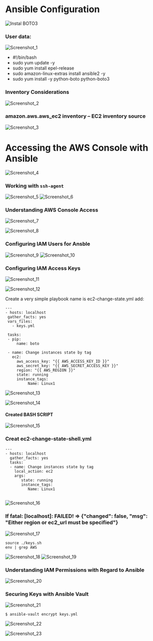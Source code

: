 # Ansible Configuration

![Instal BOTO3](https://user-images.githubusercontent.com/106797604/197080954-504a70fd-8036-476a-9a6f-02259f917ceb.png)

### User data:
![Screenshot_1](https://user-images.githubusercontent.com/106797604/197081545-fb30aa69-5277-475f-aebe-9a6efbddc692.png)

- #!/bin/bash
- sudo yum update -y
- sudo yum install epel-release
- sudo amazon-linux-extras install ansible2 -y
- sudo yum install -y python-boto python-boto3

### Inventory Considerations

![Screenshot_2](https://user-images.githubusercontent.com/106797604/197082921-eb2caf98-ee10-4de6-bba2-12011620d296.png)

### amazon.aws.aws_ec2 inventory – EC2 inventory source
![Screenshot_3](https://user-images.githubusercontent.com/106797604/197083388-121b2429-ab67-4873-8c7e-a34cee43e608.png)


# Accessing the AWS Console with Ansible
![Screenshot_4](https://user-images.githubusercontent.com/106797604/197083882-82669d14-36c1-4b75-89b4-3a479664752e.png)

### Working with `ssh-agent` 
![Screenshot_5](https://user-images.githubusercontent.com/106797604/197177012-fdccd23e-c1dd-455d-883f-f351ee2d9144.png)
![Screenshot_6](https://user-images.githubusercontent.com/106797604/197182613-059b4982-d855-43a9-91b4-b839dea54ba5.png)


### Understanding AWS Console Access 
![Screenshot_7](https://user-images.githubusercontent.com/106797604/197183448-85cd080c-ec72-4715-8e2e-0dcbb4ef8244.png)

![Screenshot_8](https://user-images.githubusercontent.com/106797604/197185502-a0c17a98-ed6f-4bd2-b607-fce845fa44e7.png)


### Configuring IAM Users for Ansble
![Screenshot_9](https://user-images.githubusercontent.com/106797604/197185891-f7855df4-63f2-424d-8c29-a99f52d0da29.png)
![Screenshot_10](https://user-images.githubusercontent.com/106797604/197187603-a88b46f1-a3c8-4403-bb52-6509b9c3c29b.png)


### Configuring IAM Access Keys
![Screenshot_11](https://user-images.githubusercontent.com/106797604/197187816-69e6596a-6bb8-4812-b193-2a18e7493f7c.png)

![Screenshot_12](https://user-images.githubusercontent.com/106797604/197191722-544c7f39-cf89-4cc2-b47e-f1579d1a43d6.png)

Create a very simple playbook name is ec2-change-state.yml
add:
 ```
 ---
- hosts: localhost
  gather_facts: yes
  vars_files:
    - keys.yml

  tasks:
  - pip:
      name: boto

  - name: Change instances state by tag
    ec2:
      aws_access_key: "{{ AWS_ACCESS_KEY_ID }}"
      aws_secret_key: "{{ AWS_SECRET_ACCESS_KEY }}"
      region: "{{ AWS_REGION }}"
      state: running
      instance_tags:
           Name: Linux1

```

![Screenshot_13](https://user-images.githubusercontent.com/106797604/197193293-021bf9f6-62d9-4ff6-92bb-7e184596039e.png)

![Screenshot_14](https://user-images.githubusercontent.com/106797604/197204853-3b0dacb2-f02c-44ba-9f63-12469e482e72.png)

#### Created BASH SCRIPT
![Screenshot_15](https://user-images.githubusercontent.com/106797604/197208202-2e3184bd-a4f5-48f8-8745-63ab7c052813.png)


### Creat ec2-change-state-shell.yml


```
---
- hosts: localhost
  gather_facts: yes
  tasks:
  - name: Change instances state by tag
    local_action: ec2
    args:
       state: running
       instance_tags:
          Name: Linux1


```

![Screenshot_16](https://user-images.githubusercontent.com/106797604/197236878-d3853cbc-bc88-41b2-9786-d1704f96621b.png)


### If fatal: [localhost]: FAILED! => {"changed": false, "msg": "Either region or ec2_url must be specified"}
![Screenshot_17](https://user-images.githubusercontent.com/106797604/197240610-a8505cc5-cc66-417c-990a-84892ba29630.png)
```
source ./keys.sh
env | grep AWS
```
![Screenshot_18](https://user-images.githubusercontent.com/106797604/197241222-59a14ca9-77c1-479d-bf67-a6cc06a088cd.png)
![Screenshot_19](https://user-images.githubusercontent.com/106797604/197241770-d7247867-c4a9-4ddb-a068-e411223ee391.png)


### Understanding IAM Permissions with Regard to Ansible
![Screenshot_20](https://user-images.githubusercontent.com/106797604/197243372-ba6ec844-fd43-461b-9163-93bd10e58c62.png)

### Securing Keys with Ansible Vault
![Screenshot_21](https://user-images.githubusercontent.com/106797604/197247423-18bd2f2c-438e-420e-8ffb-1c6a08b2d62a.png)
```
$ ansible-vault encrypt keys.yml
```
![Screenshot_22](https://user-images.githubusercontent.com/106797604/197249344-c2e7a651-e426-420e-a8db-669c491742cf.png)

![Screenshot_23](https://user-images.githubusercontent.com/106797604/197252834-8bf5c02a-68dc-41fe-af82-3109f3caac03.png)



